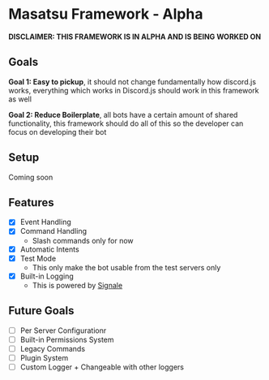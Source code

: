 # Masatsu Framework - Alpha

**DISCLAIMER: THIS FRAMEWORK IS IN ALPHA AND IS BEING WORKED ON**

## Goals

**Goal 1: Easy to pickup**, it should not change fundamentally how discord.js works, everything which works in Discord.js should work in this framework as well

**Goal 2: Reduce Boilerplate**, all bots have a certain amount of shared functionality, this framework should do all of this so the developer can focus on developing their bot

## Setup

Coming soon

## Features

- [x] Event Handling
- [X] Command Handling
  - Slash commands only for now
- [x] Automatic Intents
- [x] Test Mode
  - This only make the bot usable from the test servers only
- [X] Built-in Logging
  - This is powered by [Signale](https://github.com/klaussinani/signale)

## Future Goals

- [ ] Per Server Configurationr
- [ ] Built-in Permissions System
- [ ] Legacy Commands
- [ ] Plugin System 
- [ ] Custom Logger + Changeable with other loggers
